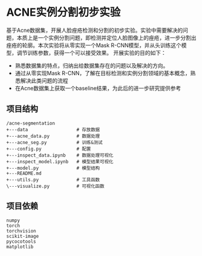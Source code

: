 # ACNE实例分割初步实验
基于Acne数据集，开展人脸痤疮检测和分割的初步实验。实验中需要解决的问题，本质上是一个实例分割问题，即检测并定位人脸图像上的痤疮，进一步分割出痤疮的轮廓。本次实验将从零实现一个Mask R-CNN模型，并从头训练这个模型，调节训练参数，获得一个可以接受效果。
开展实验的目的如下：
- 熟悉数据集的特点，归纳出给数据集存在的问题以及解决的方向。
- 通过从零实现Mask R-CNN，了解在目标检测和实例分割领域的基本概念，熟悉解决此类问题的流程
- 在Acne数据集上获取一个baseline结果，为此后的进一步研究提供参考
## 项目结构
```text
/acne-segmentation
+---data                  # 存放数据
+---acne_data.py          # 数据处理
+---acne_seg.py           # 训练&测试
+---config.py             # 配置
+---inspect_data.ipynb    # 数据处理可视化
+---inspect_model.ipynb   # 模型结果可视化
+---model.py              # 模型结构
+---README.md
+---utils.py              # 工具函数
\---visualize.py          # 可视化函数
```
## 项目依赖
```text
numpy
torch
torchvision
scikit-image
pycocotools
matplotlib
```